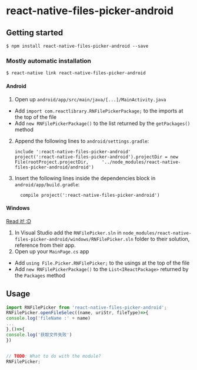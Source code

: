 
# react-native-files-picker-android

## Getting started

`$ npm install react-native-files-picker-android --save`

### Mostly automatic installation

`$ react-native link react-native-files-picker-android`



#### Android

1. Open up `android/app/src/main/java/[...]/MainActivity.java`
  - Add `import com.reactlibrary.RNFilePickerPackage;` to the imports at the top of the file
  - Add `new RNFilePickerPackage()` to the list returned by the `getPackages()` method
2. Append the following lines to `android/settings.gradle`:
  	```
  	include ':react-native-files-picker-android'
  	project(':react-native-files-picker-android').projectDir = new File(rootProject.projectDir, 	'../node_modules/react-native-files-picker-android/android')
  	```
3. Insert the following lines inside the dependencies block in `android/app/build.gradle`:
  	```
      compile project(':react-native-files-picker-android')
  	```

#### Windows
[Read it! :D](https://github.com/ReactWindows/react-native)

1. In Visual Studio add the `RNFilePicker.sln` in `node_modules/react-native-files-picker-android/windows/RNFilePicker.sln` folder to their solution, reference from their app.
2. Open up your `MainPage.cs` app
  - Add `using File.Picker.RNFilePicker;` to the usings at the top of the file
  - Add `new RNFilePickerPackage()` to the `List<IReactPackage>` returned by the `Packages` method


## Usage
```javascript
import RNFilePicker from 'react-native-files-picker-android';
RNFilePicker.openFileSelec((name, uriStr, fileType)=>{
console.log('fileName :' + name)
...
},()=>{
console.log('获取文件失败')
})


// TODO: What to do with the module?
RNFilePicker;
```
  